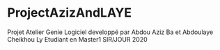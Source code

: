 # ProjectAzizAndLAYE
Projet Atelier Genie Logiciel developpé par Abdou Aziz Ba et Abdoulaye Cheikhou Ly
Etudiant en Master1 SIR/JOUR 2020
